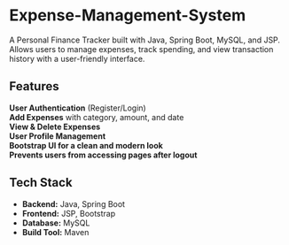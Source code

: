 # Expense-Management-System
A Personal Finance Tracker built with Java, Spring Boot, MySQL, and JSP. Allows users to manage expenses, track spending, and view transaction history with a user-friendly interface.

##  Features
   **User Authentication** (Register/Login)  
   **Add Expenses** with category, amount, and date  
   **View & Delete Expenses**  
   **User Profile Management**  
   **Bootstrap UI for a clean and modern look**  
   **Prevents users from accessing pages after logout**  

##  Tech Stack
- **Backend:** Java, Spring Boot  
- **Frontend:** JSP, Bootstrap  
- **Database:** MySQL  
- **Build Tool:** Maven  


